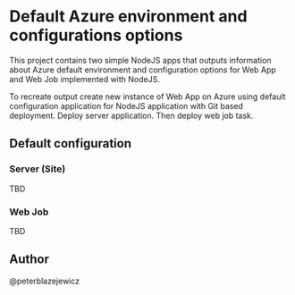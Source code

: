 # Default Azure environment and configurations options

This project contains two simple NodeJS apps that outputs information about Azure default environment and configuration options for Web App and Web Job implemented with NodeJS.

To recreate output create new instance of Web App on Azure using default configuration application for NodeJS application with Git based deployment. Deploy server application. Then deploy web job task.

## Default configuration

### Server (Site)

TBD

### Web Job

TBD


## Author
@peterblazejewicz
